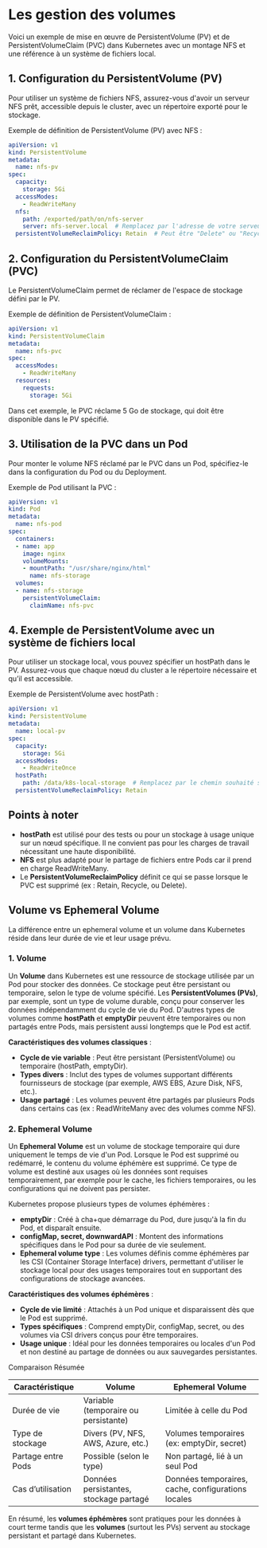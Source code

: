 # Les gestion des volumes

Voici un exemple de mise en œuvre de PersistentVolume (PV) et de PersistentVolumeClaim (PVC) dans Kubernetes avec un montage NFS et une référence à un système de fichiers local.

## 1. Configuration du PersistentVolume (PV)

Pour utiliser un système de fichiers NFS, assurez-vous d'avoir un serveur NFS prêt, accessible depuis le cluster, avec un répertoire exporté pour le stockage.

Exemple de définition de PersistentVolume (PV) avec NFS :

```yaml
apiVersion: v1
kind: PersistentVolume
metadata:
  name: nfs-pv
spec:
  capacity:
    storage: 5Gi
  accessModes:
    - ReadWriteMany
  nfs:
    path: /exported/path/on/nfs-server
    server: nfs-server.local  # Remplacez par l'adresse de votre serveur NFS
  persistentVolumeReclaimPolicy: Retain  # Peut être "Delete" ou "Recycle" selon vos besoins
```

## 2. Configuration du PersistentVolumeClaim (PVC)

Le PersistentVolumeClaim permet de réclamer de l'espace de stockage défini par le PV.

Exemple de définition de PersistentVolumeClaim :

```yaml
apiVersion: v1
kind: PersistentVolumeClaim
metadata:
  name: nfs-pvc
spec:
  accessModes:
    - ReadWriteMany
  resources:
    requests:
      storage: 5Gi

```

Dans cet exemple, le PVC réclame 5 Go de stockage, qui doit être disponible dans le PV spécifié.

## 3. Utilisation de la PVC dans un Pod

Pour monter le volume NFS réclamé par le PVC dans un Pod, spécifiez-le dans la configuration du Pod ou du Deployment.

Exemple de Pod utilisant la PVC :

```yaml
apiVersion: v1
kind: Pod
metadata:
  name: nfs-pod
spec:
  containers:
  - name: app
    image: nginx
    volumeMounts:
    - mountPath: "/usr/share/nginx/html"
      name: nfs-storage
  volumes:
  - name: nfs-storage
    persistentVolumeClaim:
      claimName: nfs-pvc
```

## 4. Exemple de PersistentVolume avec un système de fichiers local

Pour utiliser un stockage local, vous pouvez spécifier un hostPath dans le PV. Assurez-vous que chaque nœud du cluster a le répertoire nécessaire et qu’il est accessible.

Exemple de PersistentVolume avec hostPath :

```yaml
apiVersion: v1
kind: PersistentVolume
metadata:
  name: local-pv
spec:
  capacity:
    storage: 5Gi
  accessModes:
    - ReadWriteOnce
  hostPath:
    path: /data/k8s-local-storage  # Remplacez par le chemin souhaité sur le nœud
  persistentVolumeReclaimPolicy: Retain
```

## Points à noter

* **hostPath** est utilisé pour des tests ou pour un stockage à usage unique sur un nœud spécifique. Il ne convient pas pour les charges de travail nécessitant une haute disponibilité.
* **NFS** est plus adapté pour le partage de fichiers entre Pods car il prend en charge ReadWriteMany.
* Le **PersistentVolumeReclaimPolicy** définit ce qui se passe lorsque le PVC est supprimé (ex : Retain, Recycle, ou Delete).



## Volume vs Ephemeral Volume

La différence entre un ephemeral volume et un volume dans Kubernetes réside dans leur durée de vie et leur usage prévu.

### 1. Volume

Un **Volume** dans Kubernetes est une ressource de stockage utilisée par un Pod pour stocker des données. Ce stockage peut être persistant ou temporaire, selon le type de volume spécifié. Les **PersistentVolumes (PVs)**, par exemple, sont un type de volume durable, conçu pour conserver les données indépendamment du cycle de vie du Pod. D'autres types de volumes comme **hostPath** et **emptyDir** peuvent être temporaires ou non partagés entre Pods, mais persistent aussi longtemps que le Pod est actif.


**Caractéristiques des volumes classiques** :

* **Cycle de vie variable** : Peut être persistant (PersistentVolume) ou temporaire (hostPath, emptyDir).
* **Types divers** : Inclut des types de volumes supportant différents fournisseurs de stockage (par exemple, AWS EBS, Azure Disk, NFS, etc.).
* **Usage partagé** : Les volumes peuvent être partagés par plusieurs Pods dans certains cas (ex : ReadWriteMany avec des volumes comme NFS).

### 2. Ephemeral Volume

Un **Ephemeral Volume** est un volume de stockage temporaire qui dure uniquement le temps de vie d'un Pod. Lorsque le Pod est supprimé ou redémarré, le contenu du volume éphémère est supprimé. Ce type de volume est destiné aux usages où les données sont requises temporairement, par exemple pour le cache, les fichiers temporaires, ou les configurations qui ne doivent pas persister.

Kubernetes propose plusieurs types de volumes éphémères :

* **emptyDir** : Créé à cha+que démarrage du Pod, dure jusqu'à la fin du Pod, et disparaît ensuite.
* **configMap, secret, downwardAPI** : Montent des informations spécifiques dans le Pod pour sa durée de vie seulement.
* **Ephemeral volume type** : Les volumes définis comme éphémères par les CSI (Container Storage Interface) drivers, permettant d'utiliser le stockage local pour des usages temporaires tout en supportant des configurations de stockage avancées.


**Caractéristiques des volumes éphémères** :

* **Cycle de vie limité** : Attachés à un Pod unique et disparaissent dès que le Pod est supprimé.
* **Types spécifiques** : Comprend emptyDir, configMap, secret, ou des volumes via CSI drivers conçus pour être temporaires.
* **Usage unique** : Idéal pour les données temporaires ou locales d'un Pod et non destiné au partage de données ou aux sauvegardes persistantes.


Comparaison Résumée

| Caractéristique	| Volume	| Ephemeral Volume |
| --- | --- | --- |
| Durée de vie	| Variable (temporaire ou persistante)	| Limitée à celle du Pod |
| Type de stockage	| Divers (PV, NFS, AWS, Azure, etc.)	| Volumes temporaires (ex: emptyDir, secret) |
| Partage entre Pods	| Possible (selon le type)	| Non partagé, lié à un seul Pod |
| Cas d’utilisation	| Données persistantes, stockage partagé	| Données temporaires, cache, configurations locales |


En résumé, les **volumes éphémères** sont pratiques pour les données à court terme tandis que les **volumes** (surtout les PVs) servent au stockage persistant et partagé dans Kubernetes.
